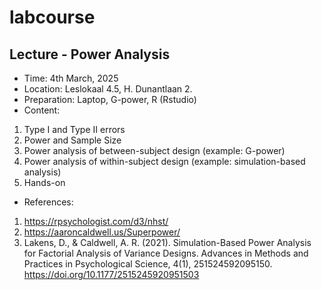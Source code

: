 # labcourse

## **Lecture - Power Analysis**
* Time: 4th March, 2025
* Location: Leslokaal 4.5, H. Dunantlaan 2.
* Preparation: Laptop, G-power, R (Rstudio)
* Content:
1) Type I and Type II errors
2) Power and Sample Size
3) Power analysis of between-subject design (example: G-power)
4) Power analysis of within-subject design (example: simulation-based analysis)
5) Hands-on
* References:
1) https://rpsychologist.com/d3/nhst/
2) https://aaroncaldwell.us/Superpower/
3) Lakens, D., & Caldwell, A. R. (2021). Simulation-Based Power Analysis for Factorial Analysis of Variance Designs. Advances in Methods and Practices in Psychological Science, 4(1), 251524592095150. https://doi.org/10.1177/2515245920951503
